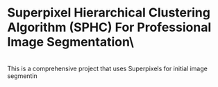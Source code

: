 # Superpixel Hierarchical Clustering Algorithm (SPHC) For Professional Image Segmentation\
\
This is a comprehensive project that uses Superpixels for initial image segmentin